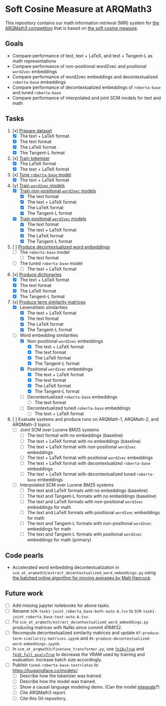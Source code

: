 # Soft Cosine Measure at ARQMath3

This repository contains our math information retrieval (MIR) system for
[the ARQMath3 competition][1] that is based on [the soft cosine measure][2].

 [1]: https://www.cs.rit.edu/~dprl/ARQMath/
 [2]: https://radimrehurek.com/gensim/auto_examples/tutorials/run_scm.html

## Goals

- Compare performance of text, text + LaTeX, and text + Tangent-L as math representations
- Compare performance of non-positional word2vec and positional `word2vec` embeddings
- Compare performance of word2vec embeddings and decontextualized `roberta-base` embeddings
- Compare performance of decontextualized embeddings of `roberta-base` and tuned `roberta-base`
- Compare performance of interpolated and joint SCM models for text and math

## Tasks

1. [x] [Prepare dataset][3]
    - [x] The text + LaTeX format
    - [x] The text format
    - [x] The LaTeX format
    - [x] The Tangent-L format
2. [x] [Train tokenizer][6]
    - [x] The LaTeX format
    - [x] The text + LaTeX format
3. [x] [Tune `roberta-base` model][7]
    - [x] The text + LaTeX format
4. [y] [Train `word2vec` models][8]
    - [x] [Train non-positional `word2vec` models][8]
        - [x] The text format
        - [x] The text + LaTeX format
        - [x] The LaTeX format
        - [x] The Tangent-L format
    - [x] [Train positional `word2vec` models][8]
        - [x] The text format
        - [x] The text + LaTeX format
        - [x] The LaTeX format
        - [x] The Tangent-L format
5. [ ] [Produce decontextualized word embeddings][10]
    - [ ] The `roberta-base` model
        - [ ] The text format
    - [ ] The tuned `roberta-base` model
        - [ ] The text + LaTeX format
6. [x] [Produce dictionaries][11]
    - [x] The text + LaTeX format
    - [x] The text format
    - [x] The LaTeX format
    - [x] The Tangent-L format
7. [x] [Produce term similarity matrices][12]
    - [x] Levenshtein similarities
        - [x] The text + LaTeX format
        - [x] The text format
        - [x] The LaTeX format
        - [x] The Tangent-L format
    - [ ] Word embedding similarities
        - [x] Non-positional `word2vec` embeddings
            - [x] The text + LaTeX format
            - [x] The text format
            - [x] The LaTeX format
            - [x] The Tangent-L format
        - [x] Positional `word2vec` embeddings
            - [x] The text + LaTeX format
            - [x] The text format
            - [x] The LaTeX format
            - [x] The Tangent-L format
        - [ ] Decontextualized `roberta-base` embeddings
            - [ ] The text format
        - [ ] Decontextualized tuned `roberta-base` embeddings
            - [ ] The text + LaTeX format
8. [ ] Evaluate systems and produce runs on ARQMath-1, ARQMath-2, and ARQMath-3 topics
    - [ ] Joint SCM over Lucene BM25 systems
        - [ ] The text format with no embeddings (baseline)
        - [ ] The text + LaTeX format with no embeddings (baseline)
        - [ ] The text + LaTeX format with non-positional `word2vec` embeddings
        - [ ] The text + LaTeX format with positional `word2vec` embeddings
        - [ ] The text + LaTeX format with decontextualized `roberta-base` embeddings
        - [ ] The text + LaTeX format with decontextualized tuned `roberta-base` embeddings
    - [ ] Interpolated SCM over Lucene BM25 systems
        - [ ] The text and LaTeX formats with no embeddings (baseline)
        - [ ] The text and Tangent-L formats with no embeddings (baseline)
        - [ ] The text and LaTeX formats with non-positional `word2vec` embeddings for math
        - [ ] The text and LaTeX formats with positional `word2vec` embeddings for math
        - [ ] The text and Tangent-L formats with non-positional `word2vec` embeddings for math
        - [ ] The text and Tangent-L formats with positional `word2vec` embeddings for math (primary)

## Code pearls

- Accelerated word embedding decontextualization in
  `scm_at_arqmath3/extract_decontextualized_word_embeddings.py` using
  [the batched online algorithm for moving averages by Matt Hancock][4].

## Future work

- [ ] Add missing jupyter notebooks for above tasks.
- [ ] Rename `SCM-task1-joint_roberta_base-both-auto-A.tsv` to `SCM-task1-joint_roberta_base-text-auto-A.tsv`.
- [ ] Fix `scm_at_arqmath/extract_decontextualized_word_embeddings.py` producing matrices with NaNs
  since commit 4168f32.
- [ ] Recompute decontextualized similarity matrices and update
  `07-produce-term-similarity-matrices.ipynb` and
  `05-produce-decontextualized-word-embeddings.ipynb`.
- [ ] In `scm_at_arqmath3/finetune_transformer.py`, use [`fp16=True`][1] and
  [`fp16_full_eval=True`][2] to decrease the VRAM used by training and
  evaluation. Increase batch size accordingly.
- [ ] Publish `tuned-roberta-base-text+latex` to <https://huggingface.co/models/>:
    - [ ] Describe how the tokenizer was trained.
    - [ ] Describe how the model was trained.
    - [ ] Show a causal language modeling demo. (Can the model [integrate][9]?)
    - [ ] Cite ARQMath3 report.
    - [ ] Cite this Git repository.

 [1]: https://huggingface.co/docs/transformers/v4.18.0/en/main_classes/trainer#transformers.TrainingArguments.fp16
 [2]: https://huggingface.co/docs/transformers/v4.18.0/en/main_classes/trainer#transformers.TrainingArguments.fp16_full_eval
 [3]: 01-prepare-dataset.ipynb
 [4]: https://notmatthancock.github.io/2017/03/23/simple-batch-stat-updates.html
 [5]: 05-produce-word-embeddings.ipynb
 [6]: 02-train-tokenizers.ipynb
 [7]: 03-finetune-roberta.ipynb
 [8]: 04-train-word2vec.ipynb
 [9]: https://arxiv.org/abs/1912.01412v1
 [10]: 05-produce-decontextualized-word-embeddings.ipynb
 [11]: 06-produce-dicttionaries.ipynb
 [12]: 07-produce-term-similarity-matrices.ipynb
